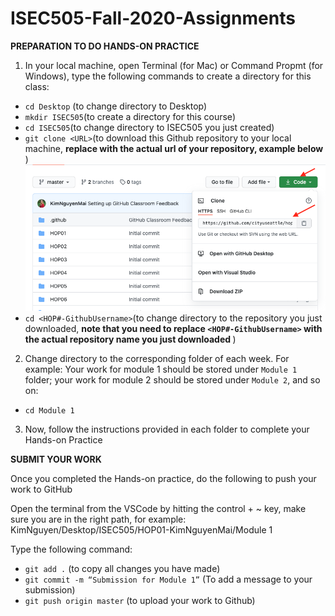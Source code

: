 # ISEC505-Fall-2020-Assignments


<strong>PREPARATION TO DO HANDS-ON PRACTICE </strong>

1. In your local machine, open Terminal (for Mac) or Command Propmt (for Windows), type the following commands to create a directory for this class: <br/>
- ```cd Desktop``` (to change directory to Desktop)<br/>
- ```mkdir ISEC505```(to create a directory for this course)<br/>
- ```cd ISEC505```(to change directory to ISEC505 you just created) </br>
- ```git clone <URL>```(to download this Github repository to your local machine, <strong> replace <URL> with the actual url of your repository, example below </strong>)<br/>
![Github URL](github-url.png) <br/>
- ```cd <HOP#-GithubUsername>```(to change directory to the repository you just downloaded, <strong> note that you need to replace ```<HOP#-GithubUsername>``` with the actual repository name you just downloaded </strong>) <br/>
  
2. Change directory to the corresponding folder of each week. For example: Your work for module 1 should be stored under ```Module 1``` folder; your work for module 2 should be stored under ```Module 2```, and so on:<br/>
- ```cd Module 1```<br/>

3. Now, follow the instructions provided in each folder to complete your Hands-on Practice<br/>

<strong>SUBMIT YOUR WORK </strong>

Once you completed the Hands-on practice, do the following to push your work to GitHub <br/>

Open the terminal from the VSCode by hitting the control + ~ key, make sure you are in the right path, for example:
KimNguyen/Desktop/ISEC505/HOP01-KimNguyenMai/Module 1 <br/>

Type the following command: <br/>
- ```git add .``` (to copy all changes you have made)<br/>
- ```git commit -m “Submission for Module 1”``` (To add a message to your submission)<br/>
- ```git push origin master``` (to upload your work to Github) <br/>


